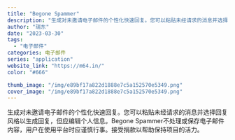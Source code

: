 ```yaml
---
title: "Begone Spammer"
description: "生成对未邀请电子邮件的个性化快速回复。您可以粘贴未经请求的消息并选择回复风格以生成回复，但应编辑个人信息。Begone "
author: "瑞东"
date: "2023-03-30"
tags:
  - "电子邮件"
categories: 电子邮件
series: "application"
website_link: "https://m64.in/"
color: "#666"

thumb_image: "/img/e89bf17a822d1888e7c5a152570e5349.png"
cover_image: "/img/e89bf17a822d1888e7c5a152570e5349.png"
---
```


生成对未邀请电子邮件的个性化快速回复。您可以粘贴未经请求的消息并选择回复风格以生成回复，但应编辑个人信息。Begone Spammer不处理或保存电子邮件内容，用户在使用平台时应谨慎行事。接受捐款以帮助保持项目的活力。